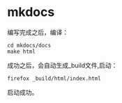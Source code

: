 # mkdocs
编写完成之后，编译：
```
cd mkdocs/docs
make html
```
成功之后，会自动生成_build文件,启动：
```
firefox _build/html/index.html 
```
启动成功。